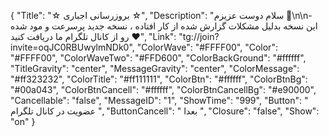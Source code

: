 {
"Title": "☆  بروزرسانی اجباری  ☆",
"Description": "سلام دوست عزیزم 🌺\n\n- این نسخه بدلیل مشکلات گزارش شده از کار افتاده ، نسخه جدید پرسرعت و مود شده رو از کانال تلگرام ما دریافت کنید ❤️",
"Link": "tg://join?invite=oqJC0RBUwylmNDk0",
"ColorWave": "#FFFF00",
"Color": "#FFFF00",
"ColorWaveTwo": "#FFD600",
"ColorBackGround": "#ffffff",
"TitleGravity": "center",
"MessageGravity": "center",
"ColorMessage": "#ff323232",
"ColorTitle": "#ff111111",
"ColorBtn": "#ffffff",
"ColorBtnBg": "#00a043",
"ColorBtnCancell": "#ffffff",
"ColorBtnCancellBg": "#e90000",
"Cancellable": "false",
"MessageID": "1",
"ShowTime": "999",
"Button": "  عضویت در کانال تلگرام  ",
"ButtonCancell": " بعدا ",
"Closure": "false",
"Show": "on"
}
